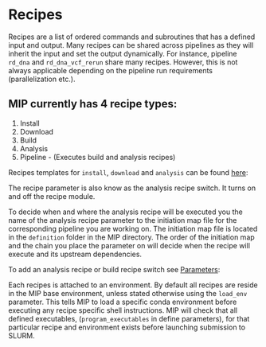 # Recipes
Recipes are a list of ordered commands and subroutines that has a defined input and output. Many recipes can be shared across pipelines as they will inherit the input and set the output dynamically. For instance, pipeline `rd_dna` and `rd_dna_vcf_rerun` share many recipes. However, this is not always applicable depending on the pipeline run requirements (parallelization etc.).

## MIP currently has 4 recipe types:
1. Install
2. Download
3. Build
4. Analysis
5. Pipeline - (Executes build and analysis recipes)

Recipes templates for `install`, `download` and `analysis` can be found [here](https://github.com/Clinical-Genomics/MIP/blob/develop/templates/code):

The recipe parameter is also know as the analysis recipe switch. It turns on and off the recipe module.

To decide when and where the analysis recipe will be executed you the name of the analysis recipe parameter to the initiation map file for the corresponding pipeline you are working on. The initiation map file is located in the `definition` folder in the MIP directory. The order of the initiation map and the chain you place the parameter on will decide when the recipe will execute and its upstream dependencies.

To add an analysis recipe or build recipe switch see [Parameters](https://github.com/Clinical-Genomics/MIP/blob/develop/documentation/Parameters.md):

Each recipes is attached to an environment. By default all recipes are reside in the MIP base environment, unless stated otherwise using the `load_env` parameter. This tells MIP to load a specific conda environment before executing any recipe specific shell instructions. MIP will check that all defined executables, (`program_executables` in define parameters), for that particular recipe and environment exists before launching submission to SLURM.

